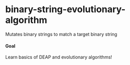 # binary-string-evolutionary-algorithm
Mutates binary strings to match a target binary string

#### Goal
Learn basics of DEAP and evolutionary algorithms!
